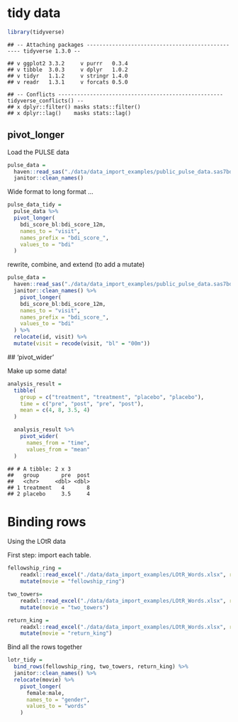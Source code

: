 tidy data
================

``` r
library(tidyverse)
```

    ## -- Attaching packages ------------------------------------------------- tidyverse 1.3.0 --

    ## v ggplot2 3.3.2     v purrr   0.3.4
    ## v tibble  3.0.3     v dplyr   1.0.2
    ## v tidyr   1.1.2     v stringr 1.4.0
    ## v readr   1.3.1     v forcats 0.5.0

    ## -- Conflicts ---------------------------------------------------- tidyverse_conflicts() --
    ## x dplyr::filter() masks stats::filter()
    ## x dplyr::lag()    masks stats::lag()

## pivot\_longer

Load the PULSE data

``` r
pulse_data =
  haven::read_sas("./data/data_import_examples/public_pulse_data.sas7bdat") %>% 
  janitor::clean_names()
```

Wide format to long format …

``` r
pulse_data_tidy =
  pulse_data %>% 
  pivot_longer(
    bdi_score_bl:bdi_score_12m, 
    names_to = "visit", 
    names_prefix = "bdi_score_",
    values_to = "bdi"
  )
```

rewrite, combine, and extend (to add a mutate)

``` r
pulse_data =
  haven::read_sas("./data/data_import_examples/public_pulse_data.sas7bdat") %>% 
  janitor::clean_names() %>% 
    pivot_longer(
    bdi_score_bl:bdi_score_12m, 
    names_to = "visit", 
    names_prefix = "bdi_score_",
    values_to = "bdi"
  ) %>% 
  relocate(id, visit) %>% 
  mutate(visit = recode(visit, "bl" = "00m"))
```

\#\# ‘pivot\_wider’

Make up some data\!

``` r
analysis_result =
  tibble(
    group = c("treatment", "treatment", "placebo", "placebo"),
    time = c("pre", "post", "pre", "post"),
    mean = c(4, 8, 3.5, 4)
  )

  analysis_result %>% 
    pivot_wider(
      names_from = "time", 
      values_from = "mean"
  )
```

    ## # A tibble: 2 x 3
    ##   group       pre  post
    ##   <chr>     <dbl> <dbl>
    ## 1 treatment   4       8
    ## 2 placebo     3.5     4

# Binding rows

Using the LOtR data

First step: import each table.

``` r
fellowship_ring =
    readxl::read_excel("./data/data_import_examples/LOtR_Words.xlsx", range = "B3:D6") %>% 
    mutate(movie = "fellowship_ring")

two_towers=
    readxl::read_excel("./data/data_import_examples/LOtR_Words.xlsx", range = "F3:H6") %>% 
    mutate(movie = "two_towers")

return_king =
    readxl::read_excel("./data/data_import_examples/LOtR_Words.xlsx", range = "J3:L6") %>% 
    mutate(movie = "return_king")
```

Bind all the rows together

``` r
lotr_tidy =
  bind_rows(fellowship_ring, two_towers, return_king) %>% 
  janitor::clean_names() %>% 
  relocate(movie) %>% 
    pivot_longer(
      female:male,
      names_to = "gender", 
      values_to = "words"
    )
```
